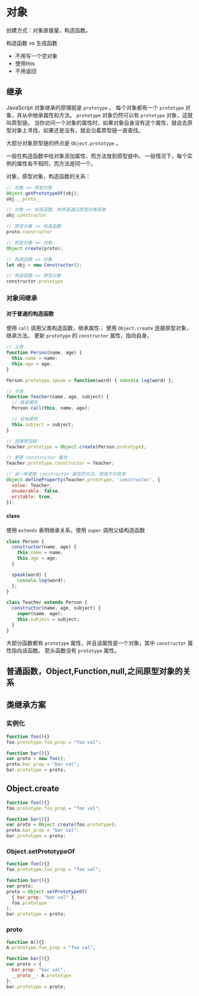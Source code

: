 # 对象

创建方式：对象直接量，构造函数。

构造函数 vs 生成函数

* 不用写一个空对象
* 使用this
* 不用返回

## 继承

JavaScript 对象继承的原理就是 `prototype` 。
每个对象都有一个 `prototype` 对象，并从中继承属性和方法。
`prototype` 对象仍然可以有 `prototype` 对象，这就叫原型链。
当你访问一个对象的属性时，如果对象自身没有这个属性，就会去原型对象上寻找，如果还是没有，就会沿着原型链一直查找。

大部分对象原型链的终点是 `Object.prototype` 。

一般在构造函数中给对象添加属性，而方法放到原型链中。
一般情况下，每个实例的属性各不相同，而方法是同一个。

对象，原型对象，构造函数的关系：

```js
// 对象 => 原型对象
Object.getPrototypeOf(obj);
obj.__proto__

// 对象 => 构造函数，本质是通过原型对象获取
obj.constructor

// 原型对象 => 构造函数
proto.constructor

// 原型对象 => 对象
Object.create(proto);

// 构造函数 => 对象
let obj = new Constructor();

// 构造函数 => 原型对象
constructor.prototype
```

### 对象间继承

#### 对于普通的构造函数

使用 `call` 调用父类构造函数，继承属性；
使用 `Object.create` 连接原型对象，继承方法。
更新 `prototype` 的 `constructor` 属性，指向自身。

```js
// 父类
function Person(name, age) {
  this.name = name;
  this.age = age;
}

Person.prototype.speak = function(word) { console.log(word) };

// 子类
function Teacher(name, age, subject) {
  // 继承属性
  Person.call(this, name, age);

  // 自有属性
  this.subject = subject;
}

// 连接原型链
Teacher.prototype = Object.create(Person.prototype);

// 更新 constructor 属性
Teacher.prototype.constructor = Teacher;

// 另一种更新 constructor 属性的方法，使其不可枚举
Object.defineProperty(Teacher.prototype, 'constructor', {
  value: Teacher,
  enumerable: false,
  writable: true,
});
```

#### class

使用 `extends` 表明继承关系，使用 `super` 调用父级构造函数

```js
class Person {
  constructor(name, age) {
    this.name = name;
    this.age = age;
  }

  speak(word) {
    console.log(word);
  };
}

class Teacher extends Person {
  constructor(name, age, subject) {
    super(name, age);
    this.subject = subject;
  }
}
```

大部分函数都有 `prototype` 属性，并且该属性是一个对象，其中 `constructor` 属性指向该函数。
箭头函数没有 `prototype` 属性。

## 普通函数，Object,Function,null,之间原型对象的关系

## 类继承方案

### 实例化

```js
function foo(){}
foo.prototype.foo_prop = "foo val";

function bar(){}
var proto = new foo();
proto.bar_prop = "bar val";
bar.prototype = proto;
```

## Object.create

```js
function foo(){}
foo.prototype.foo_prop = "foo val";

function bar(){}
var proto = Object.create(foo.prototype);
proto.bar_prop = "bar val";
bar.prototype = proto;
```

### Object.setPrototypeOf

```js
function foo(){}
foo.prototype.foo_prop = "foo val";

function bar(){}
var proto;
proto = Object.setPrototypeOf(
  { bar_prop: "bar val" },
  foo.prototype
);
bar.prototype = proto;
```

### __proto__

```js
function A(){}
A.prototype.foo_prop = "foo val";

function bar(){}
var proto = {
  bar_prop: "bar val",
  __proto__: A.prototype
};
bar.prototype = proto;
```
